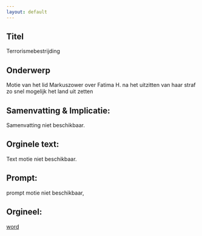 ```yaml
---
layout: default
---
```

## Titel
Terrorismebestrijding
## Onderwerp
Motie van het lid Markuszower over Fatima H. na het uitzitten van haar straf zo snel mogelijk het land uit zetten
## Samenvatting & Implicatie:
Samenvatting niet beschikbaar.
## Orginele text:
Text motie niet beschikbaar.

## Prompt:
prompt motie niet beschikbaar,
## Orgineel:
[word](https://gegevensmagazijn.tweedekamer.nl/OData/v4/2.0/Document(a170158a-381c-4315-9ef5-728089e4bcf5)/resource)

